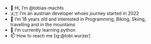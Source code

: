 - 👋 Hi, I’m @tobias-machts
- 🇦🇹  I'm an austrian developer whoes journey started in 2022
- 👀 I’m 18 years old and interested in Programming, Biking, Skiing, travelling and in the mountains
- 🌱 I’m currently learning python
- 📫 How to reach me [ig:@tobi.wurzer]

<!---
tobias-machts/tobias-machts is a ✨ special ✨ repository because its `README.md` (this file) appears on your GitHub profile.
You can click the Preview link to take a look at your changes.
--->
